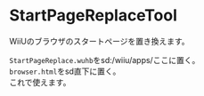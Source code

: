 # StartPageReplaceTool
WiiUのブラウザのスタートページを置き換えます。

`StartPageReplace.wuhb`をsd:/wiiu/apps/ここに置く。<br>
`browser.html`をsd直下に置く。<br>
これで使えます。
